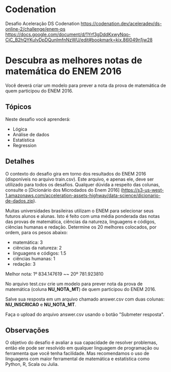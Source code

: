 # Codenation
Desafio Aceleração DS Codenation
https://codenation.dev/aceleradev/ds-online-2/challenge/enem-ps
https://docs.google.com/document/d/1Yrf3gDddKxwyNqo-CjC_B2hQYKulvDpDQunImfnNzWU/edit#bookmark=kix.86l049n1jw28

# Descubra as melhores notas de matemática do ENEM 2016
Você deverá criar um modelo para prever a nota da prova de matemática de quem participou do ENEM 2016. 

## Tópicos
Neste desafio você aprenderá:
- Lógica
- Análise de dados
- Estatística
- Regression

## Detalhes
O contexto do desafio gira em torno dos resultados do ENEM 2016 (disponíveis no arquivo train.csv). 
Este arquivo, e apenas ele, deve ser utilizado para todos os desafios. 
Qualquer dúvida a respeito das colunas, consulte o [Dicionário dos Microdados do Enem 2016]
(https://s3-us-west-1.amazonaws.com/acceleration-assets-highway/data-science/dicionario-de-dados.zip).

Muitas universidades brasileiras utilizam o ENEM para selecionar seus futuros alunos e alunas. 
Isto é feito com uma média ponderada das notas das provas de matemática, 
ciências da natureza, linguagens e códigos, ciências humanas e redação. 
Determine os 20 melhores colocados, por ordem, para os pesos abaixo:
- matemática: 3
- ciências da natureza: 2
- linguagens e códigos: 1.5
- ciências humanas: 1
- redação: 3

Melhor nota: 1º 834.147619 ~~ 20º 781.923810

No arquivo test.csv crie um modelo para prever nota da prova de matemática (coluna **NU_NOTA_MT**)
de quem participou do ENEM 2016. 

Salve sua resposta em um arquivo chamado answer.csv com duas colunas: **NU_INSCRICAO** e **NU_NOTA_MT**.

Faça o upload do arquivo answer.csv usando o botão "Submeter resposta".

## Observações
O objetivo do desafio é avaliar a sua capacidade de resolver problemas, 
então ele pode ser resolvido em qualquer linguagem de programação ou ferramenta que você tenha facilidade. 
Mas recomendamos o uso de linguagens com maior ferramental de matemática e estatística como Python, R, Scala ou Julia.

